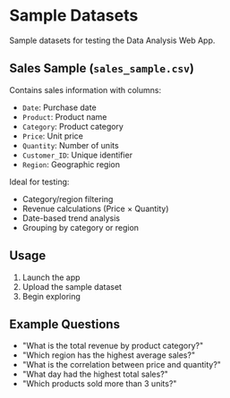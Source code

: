 # Sample Datasets

Sample datasets for testing the Data Analysis Web App.

## Sales Sample (`sales_sample.csv`)

Contains sales information with columns:

- `Date`: Purchase date
- `Product`: Product name
- `Category`: Product category
- `Price`: Unit price
- `Quantity`: Number of units
- `Customer_ID`: Unique identifier
- `Region`: Geographic region

Ideal for testing:

- Category/region filtering
- Revenue calculations (Price × Quantity)
- Date-based trend analysis
- Grouping by category or region

## Usage

1. Launch the app
2. Upload the sample dataset
3. Begin exploring

## Example Questions

- "What is the total revenue by product category?"
- "Which region has the highest average sales?"
- "What is the correlation between price and quantity?"
- "What day had the highest total sales?"
- "Which products sold more than 3 units?"
